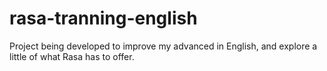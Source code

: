 # rasa-tranning-english
Project being developed to improve my advanced in English, and explore a little of what Rasa has to offer.
